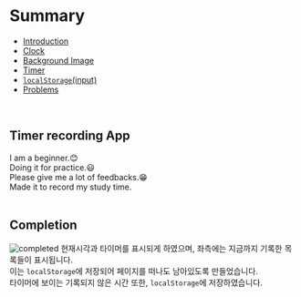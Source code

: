 # Summary
* <a href="README.md">Introduction</a>
* <a href="clock.md">Clock</a>  
* <a href="background.md">Background Image</a>  
* <a href="timer.md">Timer</a>  
* <a href="localstorage.md">`localStorage`(input)</a>
* <a href="problems.md">Problems</a>  
<br>

## Timer recording App
I am a beginner.:blush:  
Doing it for practice.:smiley:  
Please give me a lot of feedbacks.:grin:  
Made it to record my study time.  
<br>

## Completion
![completed](/readmeImages/1.PNG)
현재시각과 타이머를 표시되게 하였으며, 좌측에는 지금까지 기록한 목록들이 표시됩니다.  
이는 `localStorage`에 저장되어 페이지를 떠나도 남아있도록 만들었습니다.  
타이머에 보이는 기록되지 않은 시간 또한, `localStorage`에 저장하였습니다.
